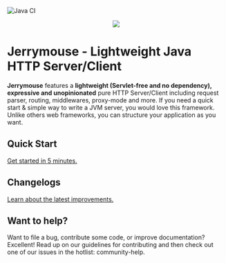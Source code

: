 ![Java CI](https://github.com/huynhminhtufu/jerrymouse/workflows/Java%20CI%20runner/badge.svg)

<p align="center">
  <img src="https://i.imgur.com/s5JWz5t.png" />
</p>

# **Jerrymouse** - Lightweight Java HTTP Server/Client

**Jerrymouse** features a **lightweight (Servlet-free and no dependency), expressive and unopinionated** pure HTTP Server/Client including request parser, routing, middlewares, proxy-mode and more. If you need a quick start & simple way to write a JVM server, you would love this framework. Unlike others web frameworks, you can structure your application as you want.

## Quick Start

[Get started in 5 minutes.](https://huynhminhtufu.gitbook.io/jerrymouse)

## Changelogs

[Learn about the latest improvements.](https://huynhminhtufu.gitbook.io/jerrymouse/experimental/changelogs)

## Want to help?

Want to file a bug, contribute some code, or improve documentation? Excellent! Read up on our guidelines for contributing and then check out one of our issues in the hotlist: community-help.
